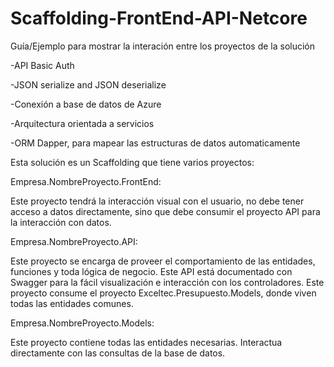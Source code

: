 # Scaffolding-FrontEnd-API-Netcore

 Guía/Ejemplo para mostrar la interación entre los proyectos de la solución
 
 
-API Basic Auth

-JSON serialize and JSON deserialize 

-Conexión a base de datos de Azure 

-Arquitectura orientada a servicios 

-ORM Dapper, para mapear las estructuras de datos automaticamente


Esta solución es un Scaffolding que tiene varios proyectos:


Empresa.NombreProyecto.FrontEnd:

Este proyecto tendrá la interacción visual con el usuario, no debe tener acceso a datos directamente, sino que debe consumir el proyecto API para la interacción con datos.

Empresa.NombreProyecto.API:

Este proyecto se encarga de proveer el comportamiento de las entidades, funciones y toda lógica de negocio.  Este API está documentado con Swagger para la fácil visualización e interacción con los controladores. Este proyecto consume el proyecto Exceltec.Presupuesto.Models, donde viven todas las entidades comunes.

Empresa.NombreProyecto.Models:

Este proyecto contiene todas las entidades necesarias. Interactua directamente con las consultas de la base de datos.
